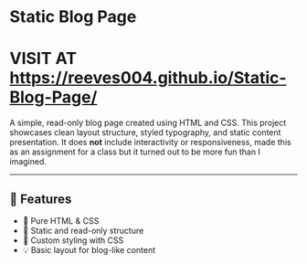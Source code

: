# Static Blog Page
# VISIT AT https://reeves004.github.io/Static-Blog-Page/

A simple, read-only blog page created using HTML and CSS. This project showcases clean layout structure, styled typography, and static content presentation. It does **not** include interactivity or responsiveness, made this as an assignment for a class but it turned out to be more fun than I imagined.

---

## 📁 Features

- 📄 Pure HTML & CSS
- 🧱 Static and read-only structure
- 🎨 Custom styling with CSS
- 💡 Basic layout for blog-like content

